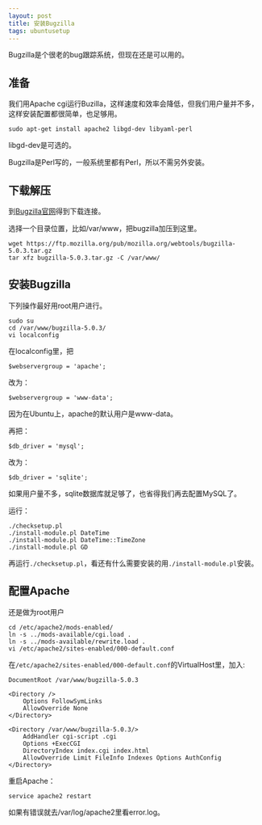 ```yaml
---
layout: post
title: 安装Bugzilla
tags: ubuntusetup
---
```


Bugzilla是个很老的bug跟踪系统，但现在还是可以用的。

## 准备

我们用Apache cgi运行Buzilla，这样速度和效率会降低，但我们用户量并不多，这样安装配置都很简单，也足够用。

    sudo apt-get install apache2 libgd-dev libyaml-perl

libgd-dev是可选的。

Bugzilla是Perl写的，一般系统里都有Perl，所以不需另外安装。

## 下载解压

到[Bugzilla官网](https://www.bugzilla.org/download/)得到下载连接。

选择一个目录位置，比如/var/www，把bugzilla加压到这里。

    wget https://ftp.mozilla.org/pub/mozilla.org/webtools/bugzilla-5.0.3.tar.gz
    tar xfz bugzilla-5.0.3.tar.gz -C /var/www/

## 安装Bugzilla

下列操作最好用root用户进行。


    sudo su
    cd /var/www/bugzilla-5.0.3/
    vi localconfig

在localconfig里，把

    $webservergroup = 'apache';

改为：

    $webservergroup = 'www-data';

因为在Ubuntu上，apache的默认用户是www-data。

再把：

    $db_driver = 'mysql';

改为：

    $db_driver = 'sqlite';

如果用户量不多，sqlite数据库就足够了，也省得我们再去配置MySQL了。


运行：

    ./checksetup.pl
    ./install-module.pl DateTime
    ./install-module.pl DateTime::TimeZone
    ./install-module.pl GD

再运行`./checksetup.pl`，看还有什么需要安装的用`./install-module.pl`安装。


## 配置Apache

还是做为root用户

    cd /etc/apache2/mods-enabled/
    ln -s ../mods-available/cgi.load .
    ln -s ../mods-available/rewrite.load .
    vi /etc/apache2/sites-enabled/000-default.conf

在`/etc/apache2/sites-enabled/000-default.conf`的VirtualHost里，加入:

	DocumentRoot /var/www/bugzilla-5.0.3

    <Directory />
        Options FollowSymLinks
        AllowOverride None
    </Directory>

    <Directory /var/www/bugzilla-5.0.3/>
        AddHandler cgi-script .cgi
        Options +ExecCGI
        DirectoryIndex index.cgi index.html
        AllowOverride Limit FileInfo Indexes Options AuthConfig
    </Directory>

重启Apache：

    service apache2 restart

如果有错误就去/var/log/apache2里看error.log。
